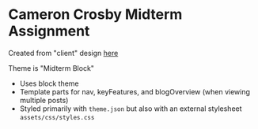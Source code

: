 # Cameron Crosby Midterm Assignment

Created from "client" design [here](https://www.figma.com/design/Q59pYzAIoNNfacgY8zIDg1/Midterm-Design?node-id=0-1&p=f&t=rtAUfbEAviB0ptFa-0)

Theme is "Midterm Block"

- Uses block theme
- Template parts for nav, keyFeatures, and blogOverview (when viewing multiple posts)
- Styled primarily with `theme.json` but also with an external stylesheet `assets/css/styles.css`
